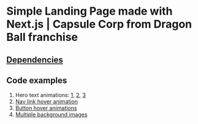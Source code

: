 # Simple Landing Page made with Next.js | Capsule Corp from Dragon Ball franchise

## [Dependencies](https://github.com/AlexTechNoir/capsule-corp/blob/main/package.json?#L11)

## Code examples

1. Hero text animations: [1](https://github.com/AlexTechNoir/capsule-corp/blob/main/components/Hero.js#L142), [2](https://github.com/AlexTechNoir/capsule-corp/blob/main/components/Hero.js#L159), [3](https://github.com/AlexTechNoir/capsule-corp/blob/main/components/Hero.js#L164)
2. [Nav link hover animation](https://github.com/AlexTechNoir/capsule-corp/blob/main/components/Header.js#L89)
3. [Button hover animations](https://github.com/AlexTechNoir/capsule-corp/blob/main/components/Invest.js#L23)
4. [Multiple background images](https://github.com/AlexTechNoir/capsule-corp/blob/main/pages/_app.js#L98)
